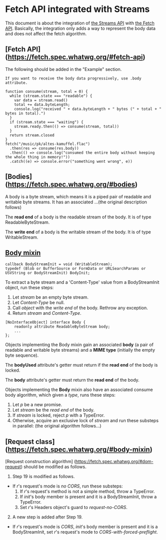 Fetch API integrated with Streams
===

This document is about the integration of [the Streams API](https://streams.spec.whatwg.org/) with [the Fetch API](https://fetch.spec.whatwg.org/#fetch-api).
Basically, the integration only adds a way to represent the body data and does not affect the fetch algorithm.

## [Fetch API] (https://fetch.spec.whatwg.org/#fetch-api)

The following should be added in the "Example" section.

```
If you want to receive the body data progressively, use .body attribute.

function consume(stream, total = 0) {
  while (stream.state === "readable") {
    var data = stream.read()
    total += data.byteLength;
    console.log("received " + data.byteLength + " bytes (" + total + " bytes in total).")
  }
  if (stream.state === "waiting") {
    stream.ready.then(() => consume(stream, total))
  }
  return stream.closed
}
fetch("/music/pk/altes-kamuffel.flac")
  .then(res => consume(res.body))
  .then(() => console.log("consumed the entire body without keeping the whole thing in memory!"))
  .catch((e) => console.error("something went wrong", e))
```

## [Bodies] (https://fetch.spec.whatwg.org/#bodies)
A body is a byte stream, which means it is a piped pair of readable and writable byte streams. It has an associated ...(the original description follows)

The __read end__ of a body is the readable stream of the body. It is of type ReadableByteStream.

The __write end__ of a body is the writable stream of the body. It is of type WritableStream.

## [Body mixin](https://fetch.spec.whatwg.org/#body-mixin)

```
callback BodyStreamInit = void (WritableStream);
typedef (Blob or BufferSource or FormData or URLSearchParams or USVString or BodyStreamInit) BodyInit;
```

To extract a byte stream and a 'Content-Type' value from a BodyStreamInit object, run these steps:

1. Let _stream_ be an empty byte stream.
2. Let _Content-Type_ be null.
3. Call _object_ with the _write end_ of the body. Rethrow any exception.
4. Return _stream_ and _Content-Type_.

```
[NoInterfaceObject] interface Body {
    readonly attribute ReadableByteStream body;
    ...
};
```
Objects implementing the Body mixin gain an associated __body__ (a pair of readable and writable byte streams) and a __MIME type__ (initially the empty byte sequence).

The __bodyUsed__ attribute's getter must return if the __read end__ of the body is locked.

The __body__ attribute's getter must return the __read end__ of the body.

Objects implementing the __Body__ mixin also have an associated consume body algorithm, which given a _type_, runs these steps:

1. Let _p_ be a new promise.
2. Let _stream_ be the _read end_ of the body.
3. If _stream_ is locked, reject _p_ with a TypeError.
4. Otherwise, acquire an exclusive lock of _stream_ and run these substeps in parallel: (the original algorithm follows...)

## [Request class] (https://fetch.spec.whatwg.org/#body-mixin)

[Request construction algorithm] (https://fetch.spec.whatwg.org/#dom-request) should be modified as follows.

1. Step 19 is modified as follows.
  - If _r_'s request's mode is _no CORS_, run these substeps:
    1. If _r_'s request's method is not a simple method, throw a TypeError.
    2. If _init_'s body member is present and it is a BodyStreamInit, throw a TypeError.
    3. Set _r_'s Headers object's guard to _request-no-CORS_.
2. A new step is added after Step 19.
  - If _r_'s request's mode is _CORS_, _init_'s body member is present and it is a BodyStreamInit, set _r_'s request's mode to _CORS-with-forced-preflight_.
